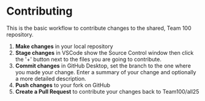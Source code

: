 # Contributing

This is the basic workflow to contribute changes to the shared, Team 100 repository.

1. **Make changes** in your local repository
2. **Stage changes** in VSCode show the Source Control window then click the '+' button next to the files you are going to contribute. 
2. **Commit changes** in GitHub Desktop, set the branch to the one where you made your change. Enter a summary of your change and optionally a more detailed description.  
3. **Push changes** to your fork on GitHub
4. **Create a Pull Request** to contribute your changes back to Team100/all25
